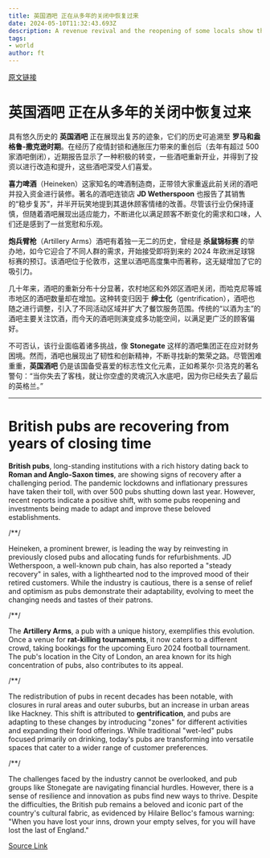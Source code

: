 ```yaml
---
title: 英国酒吧 正在从多年的关闭中恢复过来
date: 2024-05-10T11:32:43.693Z
description: A revenue revival and the reopening of some locals show that an old institution is adapting
tags: 
- world
author: ft
---
```


[原文链接](https://ft.com/content/6f11b1b9-37a2-487a-bdf2-53a7e4603f5e)

# **英国酒吧** 正在从多年的关闭中恢复过来

具有悠久历史的 **英国酒吧** 正在展现出复苏的迹象，它们的历史可追溯至 **罗马和盎格鲁-撒克逊时期**。在经历了疫情封锁和通胀压力带来的重创后（去年有超过 500 家酒吧倒闭），近期报告显示了一种积极的转变，一些酒吧重新开业，并得到了投资以进行改造和提升，这些酒吧深受人们喜爱。

**喜力啤酒**（Heineken）这家知名的啤酒制造商，正带领大家重返此前关闭的酒吧并投入资金进行装修。著名的酒吧连锁店 **JD Wetherspoon** 也报告了其销售的“稳步复苏”，并半开玩笑地提到其退休顾客情绪的改善。尽管该行业仍保持谨慎，但随着酒吧展现出适应能力，不断进化以满足顾客不断变化的需求和口味，人们还是感到了一丝宽慰和乐观。

**炮兵臂枪**（Artillery Arms）酒吧有着独一无二的历史，曾经是 **杀鼠锦标赛** 的举办地，如今它迎合了不同人群的需求，开始接受即将到来的 2024 年欧洲足球锦标赛的预订。该酒吧位于伦敦市，这里以酒吧高度集中而著称，这无疑增加了它的吸引力。

几十年来，酒吧的重新分布十分显著，农村地区和外郊区酒吧关闭，而哈克尼等城市地区的酒吧数量却在增加。这种转变归因于 **绅士化**（gentrification），酒吧也随之进行调整，引入了不同活动区域并扩大了餐饮服务范围。传统的“以酒为主”的酒吧主要关注饮酒，而今天的酒吧则演变成多功能空间，以满足更广泛的顾客偏好。

不可否认，该行业面临着诸多挑战，像 **Stonegate** 这样的酒吧集团正在应对财务困境。然而，酒吧也展现出了韧性和创新精神，不断寻找新的繁荣之路。尽管困难重重，**英国酒吧** 仍是该国备受喜爱的标志性文化元素，正如希莱尔·贝洛克的著名警句：“当你失去了客栈，就让你空虚的灵魂沉入水底吧，因为你已经失去了最后的英格兰。”

---

# British pubs are recovering from years of closing time

**British pubs**, long-standing institutions with a rich history dating back to **Roman and Anglo-Saxon times**, are showing signs of recovery after a challenging period. The pandemic lockdowns and inflationary pressures have taken their toll, with over 500 pubs shutting down last year. However, recent reports indicate a positive shift, with some pubs reopening and investments being made to adapt and improve these beloved establishments. 

/**/

Heineken, a prominent brewer, is leading the way by reinvesting in previously closed pubs and allocating funds for refurbishments. JD Wetherspoon, a well-known pub chain, has also reported a "steady recovery" in sales, with a lighthearted nod to the improved mood of their retired customers. While the industry is cautious, there is a sense of relief and optimism as pubs demonstrate their adaptability, evolving to meet the changing needs and tastes of their patrons. 

/**/

The **Artillery Arms**, a pub with a unique history, exemplifies this evolution. Once a venue for **rat-killing tournaments**, it now caters to a different crowd, taking bookings for the upcoming Euro 2024 football tournament. The pub's location in the City of London, an area known for its high concentration of pubs, also contributes to its appeal. 

/**/

The redistribution of pubs in recent decades has been notable, with closures in rural areas and outer suburbs, but an increase in urban areas like Hackney. This shift is attributed to **gentrification**, and pubs are adapting to these changes by introducing "zones" for different activities and expanding their food offerings. While traditional "wet-led" pubs focused primarily on drinking, today's pubs are transforming into versatile spaces that cater to a wider range of customer preferences. 

/**/

The challenges faced by the industry cannot be overlooked, and pub groups like Stonegate are navigating financial hurdles. However, there is a sense of resilience and innovation as pubs find new ways to thrive. Despite the difficulties, the British pub remains a beloved and iconic part of the country's cultural fabric, as evidenced by Hilaire Belloc's famous warning: "When you have lost your inns, drown your empty selves, for you will have lost the last of England."

[Source Link](https://ft.com/content/6f11b1b9-37a2-487a-bdf2-53a7e4603f5e)

